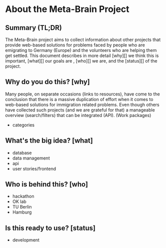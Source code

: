 # About the Meta-Brain Project

## Summary (TL;DR)

The Meta-Brain project aims to collect information about other projects that
provide web-based solutions for problems faced by people who are emigrating to
Germany (Europe) and the volunteers who are helping them get settled. This
document describes in more detail [why][] we think this is important, [what][] our
goals are , [who][] we are, and the [status][] of the project.

## Why do you do this? [why]

Many people, on separate occasions (links to resources), have come to the
conclusion that there is a massive duplication of effort when it comes to
web-based solutions for immigration related problems. Even though others have
collected such projects (and we are grateful for that) a manageable overview
(search/filters) that can be integrated (API). (Work packages)

- categories

## What's the big idea? [what]

- database
- data management
- api
- user stories/frontend

## Who is behind this? [who]

- hackathon
- OK lab
- TU Berlin
- Hamburg

## Is this ready to use? [status]

- development

